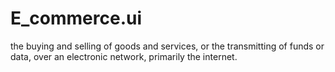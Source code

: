 # E_commerce.ui
 the buying and selling of goods and services, or the transmitting of funds or data, over an electronic network, primarily the internet.
